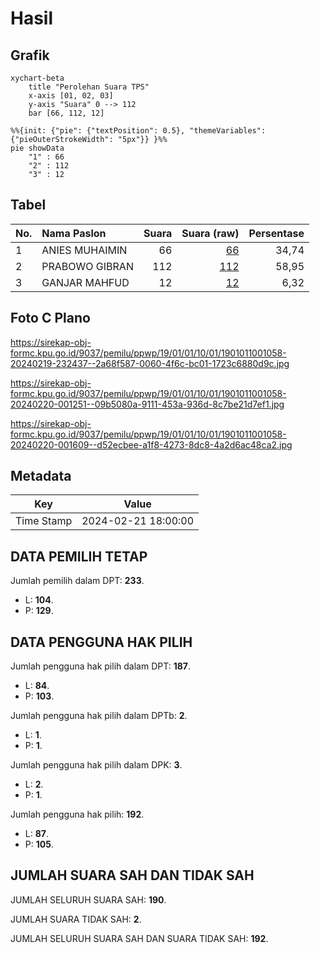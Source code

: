 # Hasil

## Grafik

```mermaid
xychart-beta
    title "Perolehan Suara TPS"
    x-axis [01, 02, 03]
    y-axis "Suara" 0 --> 112
    bar [66, 112, 12]
```

```mermaid
%%{init: {"pie": {"textPosition": 0.5}, "themeVariables": {"pieOuterStrokeWidth": "5px"}} }%%
pie showData
    "1" : 66
    "2" : 112
    "3" : 12
```

## Tabel

| No. | Nama Paslon    | Suara | Suara (raw) | Persentase |
|:--- |:-------------- | -----:| -----------:| ----------:|
| 1   | ANIES MUHAIMIN | 66    | [66][p-1]   | 34,74      |
| 2   | PRABOWO GIBRAN | 112   | [112][p-2]  | 58,95      |
| 3   | GANJAR MAHFUD  | 12    | [12][p-3]   | 6,32       |


[p-1]: https://github.com/gigit-pemilu/pemilu-2024-19-kepulauan-bangka-belitung/blob/main/pilpres/hitung-suara/sub/19-kepulauan-bangka-belitung/sub/01-bangka/sub/01-sungailiat/sub/1001-sungailiat/sub/058-tps/sub/paslon-1.txt
[p-2]: https://github.com/gigit-pemilu/pemilu-2024-19-kepulauan-bangka-belitung/blob/main/pilpres/hitung-suara/sub/19-kepulauan-bangka-belitung/sub/01-bangka/sub/01-sungailiat/sub/1001-sungailiat/sub/058-tps/sub/paslon-2.txt
[p-3]: https://github.com/gigit-pemilu/pemilu-2024-19-kepulauan-bangka-belitung/blob/main/pilpres/hitung-suara/sub/19-kepulauan-bangka-belitung/sub/01-bangka/sub/01-sungailiat/sub/1001-sungailiat/sub/058-tps/sub/paslon-3.txt

## Foto C Plano

https://sirekap-obj-formc.kpu.go.id/9037/pemilu/ppwp/19/01/01/10/01/1901011001058-20240219-232437--2a68f587-0060-4f6c-bc01-1723c6880d9c.jpg

https://sirekap-obj-formc.kpu.go.id/9037/pemilu/ppwp/19/01/01/10/01/1901011001058-20240220-001251--09b5080a-9111-453a-936d-8c7be21d7ef1.jpg

https://sirekap-obj-formc.kpu.go.id/9037/pemilu/ppwp/19/01/01/10/01/1901011001058-20240220-001609--d52ecbee-a1f8-4273-8dc8-4a2d6ac48ca2.jpg


## Metadata

| Key        | Value               |
| ---------- | ------------------- |
| Time Stamp | 2024-02-21 18:00:00 |


## DATA PEMILIH TETAP

Jumlah pemilih dalam DPT: **233**.
 * L: **104**.
 * P: **129**.

## DATA PENGGUNA HAK PILIH

Jumlah pengguna hak pilih dalam DPT: **187**.
 * L: **84**.
 * P: **103**.

Jumlah pengguna hak pilih dalam DPTb: **2**.
 * L: **1**.
 * P: **1**.

Jumlah pengguna hak pilih dalam DPK: **3**.
 * L: **2**.
 * P: **1**.

Jumlah pengguna hak pilih: **192**.
 * L: **87**.
 * P: **105**.

## JUMLAH SUARA SAH DAN TIDAK SAH

JUMLAH SELURUH SUARA SAH: **190**.

JUMLAH SUARA TIDAK SAH: **2**.

JUMLAH SELURUH SUARA SAH DAN SUARA TIDAK SAH: **192**.


